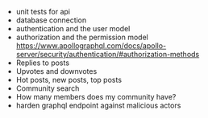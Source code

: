 - unit tests for api
- database connection
- authentication and the user model
- authorization and the permission model https://www.apollographql.com/docs/apollo-server/security/authentication/#authorization-methods
- Replies to posts
- Upvotes and downvotes
- Hot posts, new posts, top posts
- Community search
- How many members does my community have?
- harden graphql endpoint against malicious actors
